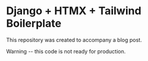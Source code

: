 # Django + HTMX + Tailwind Boilerplate

This repository was created to accompany a blog post.

Warning -- this code is not ready for production.
